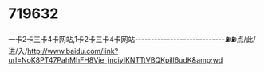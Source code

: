 # 719632
一卡2卡三卡4卡网站,1卡2卡三卡4卡网站----------------------------⛽⛽点/此/进/入/http://www.baidu.com/link?url=NoK8PT47PahMhFH8Vie_jnciyIKNTTtVBQKpill6udK&amp;wd
